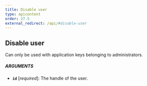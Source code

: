 ```yaml
---
title: Disable user
type: apicontent
order: 27.5
external_redirect: /api/#disable-user
---
```


## Disable user
Can only be used with application keys belonging to administrators.

##### ARGUMENTS
* **`id`** [*required*]:
    The handle of the user.
